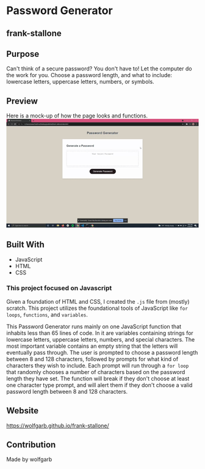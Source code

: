 # Password Generator

## frank-stallone

## Purpose
Can't think of a secure password? You don't have to! Let the computer do the work for you. Choose a password length, and what to include: lowercase letters, uppercase letters, numbers, or symbols.

## Preview
Here is a mock-up of how the page looks and functions.
<img src="assets\images\password-gen.gif"></img>

## Built With
* JavaScript
* HTML
* CSS

### This project focused on Javascript 
Given a foundation of HTML and CSS, I created the ```.js``` file from (mostly) scratch. This project utilizes the foundational tools of JavaScript like ```for loops```, ```functions```, and ```variables```.

This Password Generator runs mainly on one JavaScript function that inhabits less than 65 lines of code. In it are variables containing strings for lowercase letters, uppercase letters, numbers, and special characters. The most important variable contains an empty string that the letters will eventually pass through. The user is prompted to choose a password length between 8 and 128 characters, followed by prompts for what kind of characters they wish to include. Each prompt will run through a ```for loop``` that randomly chooses a number of characters based on the password length they have set. The function will break if they don't choose at least one character type prompt, and will alert them if they don't choose a valid password length between 8 and 128 characters.  

## Website
https://wolfgarb.github.io/frank-stallone/

## Contribution
Made by wolfgarb
